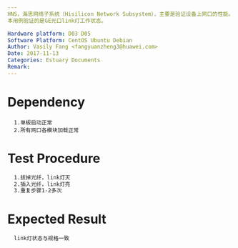 ```yaml
---
HNS，海思网络子系统（Hisilicon Network Subsystem），主要是验证设备上网口的性能。
本用例验证的是GE光口link灯工作状态。

Hardware platform: D03 D05  
Software Platform: CentOS Ubuntu Debian 
Author: Vasily Fang <fangyuanzheng3@huawei.com>  
Date: 2017-11-13
Categories: Estuary Documents  
Remark:
---
```


# Dependency
```
  1.单板启动正常
  2.所有网口各模块加载正常
```

# Test Procedure
```bash
  1.拔掉光纤，link灯灭
  2.插入光纤，link灯亮
  3.重复步骤1-2多次
```

# Expected Result
```bash
  link灯状态与规格一致
```
